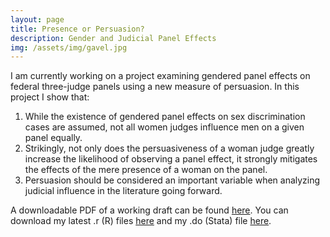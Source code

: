 ```yaml
---
layout: page
title: Presence or Persuasion?
description: Gender and Judicial Panel Effects
img: /assets/img/gavel.jpg
---
```


I am currently working on a project examining gendered panel effects on federal three-judge panels using a new measure of persuasion. In this project I show that:

1. While the existence of gendered panel effects on sex discrimination cases are assumed, not all women judges influence men on a given panel equally.
2. Strikingly, not only does the persuasiveness of a woman judge greatly increase the likelihood of observing a panel effect, it strongly mitigates the effects of the mere presence of a woman on the panel.
3. Persuasion should be considered an important variable when analyzing judicial influence in the literature going forward.

A downloadable PDF of a working draft can be found <a href="/assets/presence or persuasion.pdf">here</a>. You can download my latest .r (R) files <a href="/assets/panel.r ">here</a> and my .do (Stata) file <a href="/assets/data1.do">here</a>.
